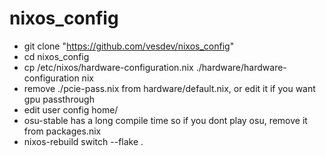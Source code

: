 # nixos_config

- git clone "https://github.com/vesdev/nixos_config"
- cd nixos_config
- cp /etc/nixos/hardware-configuration.nix ./hardware/hardware-configuration nix
- remove ./pcie-pass.nix from hardware/default.nix, or edit it if you want gpu passthrough
- edit user config home/<user>
- osu-stable has a long compile time so if you dont play osu, remove it from packages.nix
- nixos-rebuild switch --flake .
